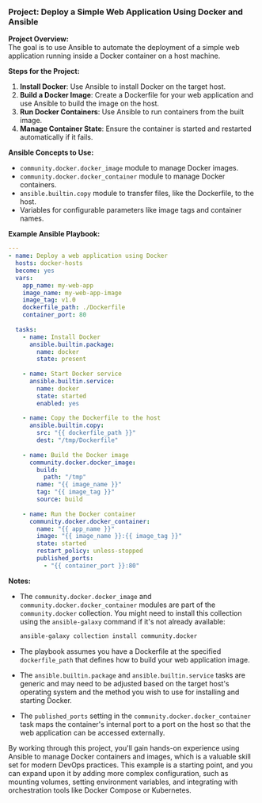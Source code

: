 ### Project: Deploy a Simple Web Application Using Docker and Ansible  
   
**Project Overview:**  
The goal is to use Ansible to automate the deployment of a simple web application running inside a Docker container on a host machine.  
   
**Steps for the Project:**  
   
1. **Install Docker**: Use Ansible to install Docker on the target host.  
2. **Build a Docker Image**: Create a Dockerfile for your web application and use Ansible to build the image on the host.  
3. **Run Docker Containers**: Use Ansible to run containers from the built image.  
4. **Manage Container State**: Ensure the container is started and restarted automatically if it fails.  
   
**Ansible Concepts to Use:**  
   
- `community.docker.docker_image` module to manage Docker images.  
- `community.docker.docker_container` module to manage Docker containers.  
- `ansible.builtin.copy` module to transfer files, like the Dockerfile, to the host.  
- Variables for configurable parameters like image tags and container names.  
   
**Example Ansible Playbook:**  
   
```yaml  
---  
- name: Deploy a web application using Docker  
  hosts: docker-hosts  
  become: yes  
  vars:  
    app_name: my-web-app  
    image_name: my-web-app-image  
    image_tag: v1.0  
    dockerfile_path: ./Dockerfile  
    container_port: 80  
  
  tasks:  
    - name: Install Docker  
      ansible.builtin.package:  
        name: docker  
        state: present  
  
    - name: Start Docker service  
      ansible.builtin.service:  
        name: docker  
        state: started  
        enabled: yes  
  
    - name: Copy the Dockerfile to the host  
      ansible.builtin.copy:  
        src: "{{ dockerfile_path }}"  
        dest: "/tmp/Dockerfile"  
  
    - name: Build the Docker image  
      community.docker.docker_image:  
        build:  
          path: "/tmp"  
        name: "{{ image_name }}"  
        tag: "{{ image_tag }}"  
        source: build  
  
    - name: Run the Docker container  
      community.docker.docker_container:  
        name: "{{ app_name }}"  
        image: "{{ image_name }}:{{ image_tag }}"  
        state: started  
        restart_policy: unless-stopped  
        published_ports:  
          - "{{ container_port }}:80"  
```  
   
**Notes:**  
   
- The `community.docker.docker_image` and `community.docker.docker_container` modules are part of the `community.docker` collection. You might need to install this collection using the `ansible-galaxy` command if it's not already available:  
    
  ```sh  
  ansible-galaxy collection install community.docker  
  ```  
   
- The playbook assumes you have a Dockerfile at the specified `dockerfile_path` that defines how to build your web application image.  
   
- The `ansible.builtin.package` and `ansible.builtin.service` tasks are generic and may need to be adjusted based on the target host's operating system and the method you wish to use for installing and starting Docker.  
   
- The `published_ports` setting in the `community.docker.docker_container` task maps the container's internal port to a port on the host so that the web application can be accessed externally.  
   
By working through this project, you'll gain hands-on experience using Ansible to manage Docker containers and images, which is a valuable skill set for modern DevOps practices. This example is a starting point, and you can expand upon it by adding more complex configuration, such as mounting volumes, setting environment variables, and integrating with orchestration tools like Docker Compose or Kubernetes.